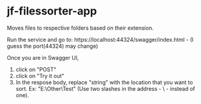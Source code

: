 # jf-filessorter-app
Moves files to respective folders based on their extension. 

Run the service and go to:
https://localhost:44324/swagger/index.html   - (I guess the port(44324) may change)

Once you are in Swagger UI, 
  1. click on "POST"
  2. click on "Try it out"
  3. In the respose body, replace "string" with the location that you want to sort.
      Ex: "E:\\Other\\Test"  (Use two slashes in the address - \\ - instead of one).
